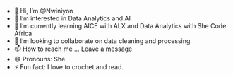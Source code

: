 - 👋 Hi, I’m @Nwiniyon
- 👀 I’m interested in Data Analytics and AI 
- 🌱 I’m currently learning AICE with ALX and Data Analytics with She Code Africa
- 💞️ I’m looking to collaborate on data cleaning and processing
- 📫 How to reach me ... Leave a message 
- 😄 Pronouns: She
- ⚡ Fun fact: I love to crochet and read.

<!---
Nwiniyon/Nwiniyon is a ✨ special ✨ repository because its `README.md` (this file) appears on your GitHub profile.
You can click the Preview link to take a look at your changes.
--->
